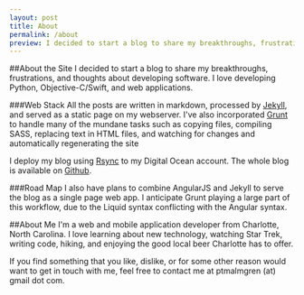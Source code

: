 ```yaml
---
layout: post
title: About
permalink: /about
preview: I decided to start a blog to share my breakthroughs, frustrations, and thoughts about developing software. I love developing Python, Objective-C/Swift, and web applications.
---
```


##About the Site
I decided to start a blog to share my breakthroughs, frustrations, and thoughts about developing software. I love developing Python, Objective-C/Swift, and web applications.

###Web Stack
All the posts are written in markdown, processed by [Jekyll](http://jekyllrb.com/), and served as a static page on my webserver. I've also incorporated [Grunt](http://gruntjs.com/) to handle many of the mundane tasks such as copying files, compiling SASS, replacing text in HTML files, and watching for changes and automatically regenerating the site

I deploy my blog using [Rsync](http://rsync.samba.org/) to my Digital Ocean account. The whole blog is available on [Github](https://github.com/ptmalmgren/petermalmgren.com).

###Road Map
I also have plans to combine AngularJS and Jekyll to serve the blog as a single page web app. I anticipate Grunt playing a large part of this workflow, due to the Liquid syntax conflicting with the Angular syntax.

##About Me
I'm a web and mobile application developer from Charlotte, North Carolina. I love learning about new technology, watching Star Trek, writing code, hiking, and enjoying the good local beer Charlotte has to offer.

If you find something that you like, dislike, or for some other reason would want to get in touch with me, feel free to contact me at ptmalmgren (at) gmail dot com.
